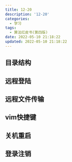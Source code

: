 ```yaml
---
title: 12-20
description: '12-20'
categories:
  - 学习
tags:
  - 算法红皮书(第四版)
date: 2022-05-10 21:18:22
updated: 2022-05-10 21:18:22
---
```


## 目录结构

## 远程登陆

## 远程文件传输

## vim快捷键

## 关机重启

## 登录注销

